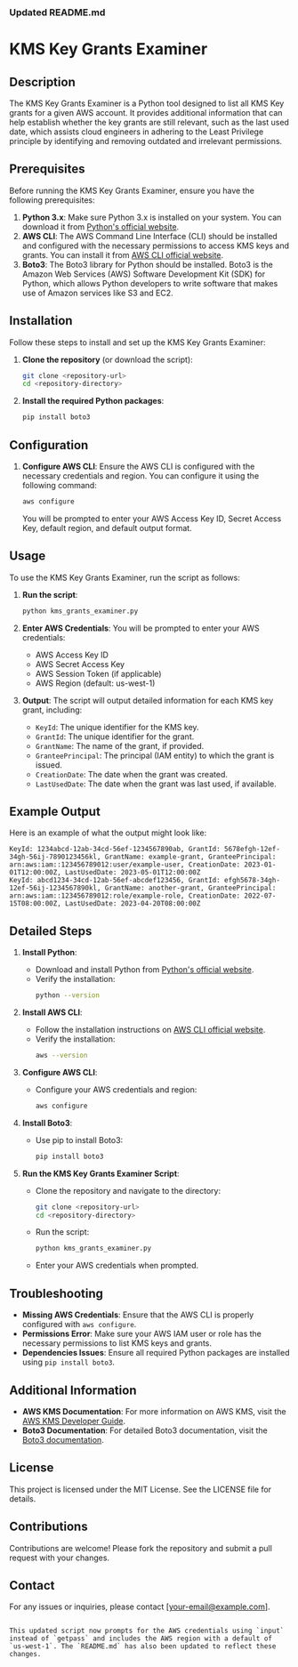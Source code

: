 ### Updated README.md

# KMS Key Grants Examiner

## Description
The KMS Key Grants Examiner is a Python tool designed to list all KMS Key grants for a given AWS account. It provides additional information that can help establish whether the key grants are still relevant, such as the last used date, which assists cloud engineers in adhering to the Least Privilege principle by identifying and removing outdated and irrelevant permissions.

## Prerequisites
Before running the KMS Key Grants Examiner, ensure you have the following prerequisites:
1. **Python 3.x**: Make sure Python 3.x is installed on your system. You can download it from [Python's official website](https://www.python.org/downloads/).
2. **AWS CLI**: The AWS Command Line Interface (CLI) should be installed and configured with the necessary permissions to access KMS keys and grants. You can install it from [AWS CLI official website](https://aws.amazon.com/cli/).
3. **Boto3**: The Boto3 library for Python should be installed. Boto3 is the Amazon Web Services (AWS) Software Development Kit (SDK) for Python, which allows Python developers to write software that makes use of Amazon services like S3 and EC2.

## Installation
Follow these steps to install and set up the KMS Key Grants Examiner:

1. **Clone the repository** (or download the script):
   ```bash
   git clone <repository-url>
   cd <repository-directory>
   ```

2. **Install the required Python packages**:
   ```bash
   pip install boto3
   ```

## Configuration
1. **Configure AWS CLI**:
   Ensure the AWS CLI is configured with the necessary credentials and region. You can configure it using the following command:
   ```bash
   aws configure
   ```
   You will be prompted to enter your AWS Access Key ID, Secret Access Key, default region, and default output format.

## Usage
To use the KMS Key Grants Examiner, run the script as follows:

1. **Run the script**:
   ```bash
   python kms_grants_examiner.py
   ```

2. **Enter AWS Credentials**:
   You will be prompted to enter your AWS credentials:
   - AWS Access Key ID
   - AWS Secret Access Key
   - AWS Session Token (if applicable)
   - AWS Region (default: us-west-1)

3. **Output**:
   The script will output detailed information for each KMS key grant, including:
   - `KeyId`: The unique identifier for the KMS key.
   - `GrantId`: The unique identifier for the grant.
   - `GrantName`: The name of the grant, if provided.
   - `GranteePrincipal`: The principal (IAM entity) to which the grant is issued.
   - `CreationDate`: The date when the grant was created.
   - `LastUsedDate`: The date when the grant was last used, if available.

## Example Output
Here is an example of what the output might look like:
```plaintext
KeyId: 1234abcd-12ab-34cd-56ef-1234567890ab, GrantId: 5678efgh-12ef-34gh-56ij-7890123456kl, GrantName: example-grant, GranteePrincipal: arn:aws:iam::123456789012:user/example-user, CreationDate: 2023-01-01T12:00:00Z, LastUsedDate: 2023-05-01T12:00:00Z
KeyId: abcd1234-34cd-12ab-56ef-abcdef123456, GrantId: efgh5678-34gh-12ef-56ij-1234567890kl, GrantName: another-grant, GranteePrincipal: arn:aws:iam::123456789012:role/example-role, CreationDate: 2022-07-15T08:00:00Z, LastUsedDate: 2023-04-20T08:00:00Z
```

## Detailed Steps
1. **Install Python**:
   - Download and install Python from [Python's official website](https://www.python.org/downloads/).
   - Verify the installation:
     ```bash
     python --version
     ```

2. **Install AWS CLI**:
   - Follow the installation instructions on [AWS CLI official website](https://aws.amazon.com/cli/).
   - Verify the installation:
     ```bash
     aws --version
     ```

3. **Configure AWS CLI**:
   - Configure your AWS credentials and region:
     ```bash
     aws configure
     ```

4. **Install Boto3**:
   - Use pip to install Boto3:
     ```bash
     pip install boto3
     ```

5. **Run the KMS Key Grants Examiner Script**:
   - Clone the repository and navigate to the directory:
     ```bash
     git clone <repository-url>
     cd <repository-directory>
     ```
   - Run the script:
     ```bash
     python kms_grants_examiner.py
     ```
   - Enter your AWS credentials when prompted.

## Troubleshooting
- **Missing AWS Credentials**: Ensure that the AWS CLI is properly configured with `aws configure`.
- **Permissions Error**: Make sure your AWS IAM user or role has the necessary permissions to list KMS keys and grants.
- **Dependencies Issues**: Ensure all required Python packages are installed using `pip install boto3`.

## Additional Information
- **AWS KMS Documentation**: For more information on AWS KMS, visit the [AWS KMS Developer Guide](https://docs.aws.amazon.com/kms/latest/developerguide/).
- **Boto3 Documentation**: For detailed Boto3 documentation, visit the [Boto3 documentation](https://boto3.amazonaws.com/v1/documentation/api/latest/index.html).

## License
This project is licensed under the MIT License. See the LICENSE file for details.

## Contributions
Contributions are welcome! Please fork the repository and submit a pull request with your changes.

## Contact
For any issues or inquiries, please contact [your-email@example.com].
```

This updated script now prompts for the AWS credentials using `input` instead of `getpass` and includes the AWS region with a default of `us-west-1`. The `README.md` has also been updated to reflect these changes.